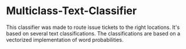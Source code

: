 # Multiclass-Text-Classifier

This classifier was made to route issue tickets to the right locations. It's based on several text classifications. The classifications are based on a vectorized implementation of word probabilities.
